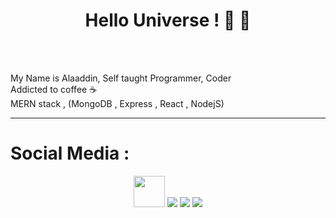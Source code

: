 <!--
<p align="center"><img src="https://github.com/onlymachiavelli/onlymachiavelli/blob/main/elmo.png" height="120"/></p>
-->
<h1 align="center">Hello Universe ! 👋 👋 </h1>
<br/><br/>

  My Name is Alaaddin, Self taught Programmer, Coder
  <br/>
  Addicted to coffee ☕
  <br/>
  MERN stack , (MongoDB , Express , React , NodejS)
  <br/>
  


<hr/>

<h1>Social Media :</h1>
<p align="center">
  <a href="https://instagram.com/onlymachiavelli" target="_blank"><img src="https://cdn-icons-png.flaticon.com/512/174/174855.png"  width="50" height="50" /></a>
  <a href="https://twitter.com/onlymachiavelli" target="_blank"><img src="https://cdn-icons.flaticon.com/png/512/3256/premium/3256013.png?token=exp=1646850957~hmac=c0d86943587ff86ca11ec195f38e0b02" /></a>
  <a href="https://www.linkedin.com/in/alaa-ddin-472a651b9/" target="_blank"><img src="https://cdn-icons.flaticon.com/png/512/3536/premium/3536505.png?token=exp=1646851043~hmac=4407049ddb992e9e0a37a40c9ab21410" /></a>
  <a href="https://www.pinterest.co.uk/onlymachiavelli/_saved/" target="_blank" > <img src="https://cdn-icons.flaticon.com/png/512/2504/premium/2504932.png?token=exp=1646850997~hmac=656494fb47cc365971cd116bb85e8bec" /></a>
</p>
<br/>
<!--
<br/>
<h1>My Skills : </h1>
<br/>

<h2>Languages : 💻</h2>
<img src="https://github.com/onlymachiavelli/onlymachiavelli/blob/main/languages.png" width="100%"  />
<br/>
<h2>Frameworks & Libraries 📚</h2>
<img src="https://github.com/onlymachiavelli/onlymachiavelli/blob/main/LIB.png" width="100%" />
<br/>
<h2>UI UX , PROTOTYPE, VIDEO, IMAGE... 🖌️</h2>
<img src="https://github.com/onlymachiavelli/onlymachiavelli/blob/main/ui.png" width="100%" />
<br/>

-->

